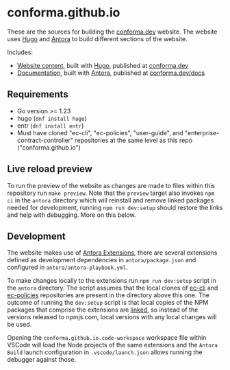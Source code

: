 
# conforma.github.io

These are the sources for building the [conforma.dev][conforma] website.
The website uses [Hugo](https://gohugo.io/) and
[Antora](https://docs.antora.org/) to build different sections of the website.

Includes:

* [Website content](./website),
    built with [Hugo](https://gohugo.io/),
    published at [conforma.dev][conforma]
* [Documentation](./antora),
    built with [Antora](https://antora.org/),
    published at [conforma.dev/docs][conforma-docs]

## Requirements

* Go version >= 1.23
* hugo (`dnf install hugo`)
* entr (`dnf install entr`)
* Must have cloned "ec-cli", "ec-policies", "user-guide", and "enterprise-contract-controller" repositories at the same level as this repo ("conforma.github.io")

## Live reload preview

To run the preview of the website as changes are made to files within this
repository run `make preview`. Note that the `preview` target also invokes
`npm ci` in the `antora` directory which will reinstall and remove linked
packages needed for development, running `npm run dev:setup` should restore the
links and help with debugging. More on this below.

## Development

The website makes use of
[Antora Extensions](https://docs.antora.org/antora/latest/extend/extensions/),
there are several extensions defined as development dependencies in
`antora/package.json` and configured in `antora/antora-playbook.yml`.

To make changes locally to the extensions run `npm run dev:setup` script in the
`antora` directory. The script assumes that the local clones of
[ec-cli](https://github.com/enterprise-contract/ec-cli/) and
[ec-policies](https://github.com/enterprise-contract/ec-policies/) repositories
are present in the directory above this one. The outcome of running the
`dev:setup` script is that local copies of the NPM packages that comprise the
extensions are [linked](https://docs.npmjs.com/cli/v6/commands/npm-link), so
instead of the versions released to npmjs.com, local versions with any local
changes will be used.

Opening the `conforma.github.io.code-workspace` workspace file within
VSCode will load the Node projects of the same extensions and the `Antora Build`
launch configuration in `.vscode/launch.json` allows running the debugger
against those.

[conforma]: https://conforma.dev
[conforma-docs]: https://conforma.dev/docs
